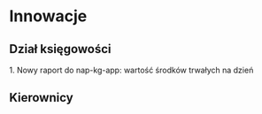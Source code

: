 # Innowacje

<h2>Dział księgowości</h2>
1. Nowy raport do nap-kg-app: wartość środków trwałych na dzień 


<h2>Kierownicy</h2>
